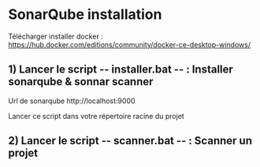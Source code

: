 # SonarQube installation

Télécharger installer docker : https://hub.docker.com/editions/community/docker-ce-desktop-windows/

## 1) Lancer le script -- installer.bat -- : Installer sonarqube & sonnar scanner

Url de sonarqube http://localhost:9000

Lancer ce script dans votre répertoire racine du projet

## 2) Lancer le script -- scanner.bat -- : Scanner un projet 

